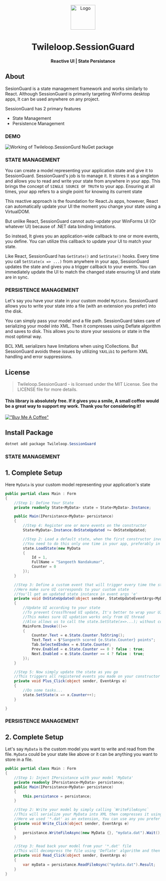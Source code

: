 ﻿<!-- PROJECT LOGO -->
<br />
<div align="center">
  <a href="https://github.com/sangeethnandakumar/Twileloop.SessionGuard">
    <img src="https://iili.io/HsA31eI.png" alt="Logo" width="80" height="80">
  </a>

  <h1 align="center"> Twileloop.SessionGuard</h1>
  <h4 align="center"> Reactive UI | State Persistance </h4>
</div>

## About
SesionGuard is a state management framework and works similarly to React.
Although SessionGuard is primarily targeting WinForms desktop apps, It can be used anywhere on any project.

SessionGuard has 2 primary features
- State Management
- Persistence Management

### DEMO

<img src="https://iili.io/HsAuvFS.gif" alt="Working of Twileloop.SessionGurd NuGet package">

### STATE MANAGEMENT
You can create a model representing your application state and give it to SessionGuard.
SessionGuard's job is to manage it. It stores it as a singleton and allows you to read and write your state from anywhere in your app.
This brings the concept of `SINGLE SOURCE OF TRUTH` to your app. Ensuring at all times, your app refers to a single point for knowing its current state

This reactive approach is the foundation for React.Js apps, however, React can automatically update your UI the moment you change your state using a VirtualDOM.

But unlike React, SessionGuard cannot auto-update your WinForms UI (Or whatever UI) because of .NET data binding limitations.

So instead, It gives you an application-wide callback to one or more events, you define. You can utilize this callback to update your UI to match your state.

Like React, SessionGuard has `GetState()` and `SetState()` hooks. Every time you call `SetState(x => ...)` from anywhere in your app, SessionGuard updates the state and gives you a trigger callback to your events.
You can immediately update the UI to match the changed state ensuring UI and state are in sync.

### PERSISTENCE MANAGEMENT
Let's say you have your state in your custom model `MyState`. SessionGuard allows you to write your state into a file (with an extension you prefer) into the disk.

You can simply pass your model and a file path. SessionGuard takes care of serializing your model into XML. Then it compresses using Deflate algorithm and saves to disk.
This allows you to store your sessions or state in the most optimal way.

BCL XML serializers have limitations when using ICollections. But SessionGuard avoids these issues by utilizing `YAXLib1` to perform XML handling and error suppressions.

## License
> Twileloop.SessionGuard - is licensed under the MIT License. See the LICENSE file for more details.

#### This library is absolutely free. If it gives you a smile, A small coffee would be a great way to support my work. Thank you for considering it!
[!["Buy Me A Coffee"](https://www.buymeacoffee.com/assets/img/custom_images/orange_img.png)](https://www.buymeacoffee.com/sangeethnanda)

## Install Package
```powershell
dotnet add package Twileloop.SessionGuard
```

### STATE MANAGEMENT

## 1. Complete Setup
Here `MyData` is your custom model representing your application's state

```csharp
public partial class Main : Form
{
    //Step 1: Define Your State
    private readonly State<MyData> state = State<MyData>.Instance;

    public Main(IPersistance<MyData> persistance)
    {
        //Step 4: Register one or more events on the constructor
        State<MyData>.Instance.OnStateUpdated += OnStateUpdated;

        //Step 2: Load a default state, when the first constructor invokes. This is the first entry of data into your state.
        //You need to do this only one time in your app, preferably in an entry class
        state.LoadState(new MyData 
        {
            Id = 1,
            FullName = "Sangeeth Nandakumar",
            Counter = 0
        });
    }

    //Step 3: Define a custom event that will trigger every time the state changes
    //Here make sure UI corresponds to your custom state
    //You'll get an updated state instance in event args 'e'
    private void OnStateUpdated(object sender, StateUpdateEventArgs<MyData> e)
    {
        //Update UI according to your state
        //To prevent CrossThread UI update, It's better to wrap your UI update logic inside any of your UI component's invoke delegate
        //This makes sure UI updation works only from UI thread
        //Also allows us to call the state.SetState(x=>...); without concerning which thread we're currently in (Like Task.Run or Thread.StartNew or Parallel.Invoke etc...)
        MainForm.Invoke(()=>
        {
            Counter.Text = e.State.Counter.ToString();
            Text.Text = $"Sangeeth scored {e.State.Counter} points";
            Tab.SelectedIndex = e.State.Counter;
            Prev.Enabled = e.State.Counter == 0 ? false : true;
            Next.Enabled = e.State.Counter == 4 ? false : true;
        });
    }

    //Step 5: Now simply update the state as you go
    //This triggers all registered events you made on your constructor after updating the state
    private void Plus_Click(object sender, EventArgs e)
    {
        //Do some tasks...
        state.SetState(x => x.Counter++);
    }

}
```

### PERSISTENCE MANAGEMENT

## 2. Complete Setup
Let's say `MyData` is the custom model you want to write and read from the file.
`MyData` could be your state like above or it can be anything you want to store in a file.

```csharp
public partial class Main : Form
{
    //Step 1: Inject IPersistance with your model 'MyData'
    private readonly IPersistance<MyData> persistance;
    public Main(IPersistance<MyData> persistance)
    {
        this.persistance = persistance;
    }

    //Step 2: Write your model by simply calling `WriteFileAsync`
    //This will serialize your MyData into XML then compresses it using 'Deflate' algorithm before storing it as a binary file
    //Here we used '*.dat' as an extension, You can use any you prefer
    private void Write_Click(object sender, EventArgs e)
    {
        persistance.WriteFileAsync(new MyData {}, "mydata.dat").Wait();
    }

    //Step 3: Read back your model from your '*.dat' file
    //This will decompress the file using 'Deflate' algorithm and then deserializes XML back to your 'MyData' class
    private void Read_Click(object sender, EventArgs e)
    {
        var myData = persistance.ReadFileAsync("mydata.dat").Result;
    }
}
```
